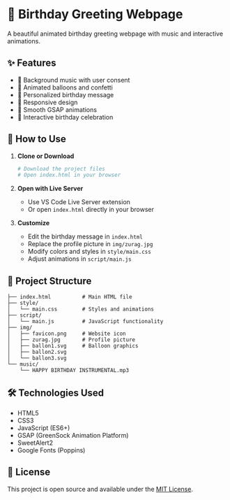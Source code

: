 # 🎉 Birthday Greeting Webpage

A beautiful animated birthday greeting webpage with music and interactive animations.

## ✨ Features

- 🎵 Background music with user consent
- 🎈 Animated balloons and confetti
- 💝 Personalized birthday message
- 📱 Responsive design
- 🎨 Smooth GSAP animations
- 🎂 Interactive birthday celebration

## 🚀 How to Use

1. **Clone or Download**
   ```bash
   # Download the project files
   # Open index.html in your browser
   ```

2. **Open with Live Server**
   - Use VS Code Live Server extension
   - Or open `index.html` directly in your browser

3. **Customize**
   - Edit the birthday message in `index.html`
   - Replace the profile picture in `img/zurag.jpg`
   - Modify colors and styles in `style/main.css`
   - Adjust animations in `script/main.js`

## 📁 Project Structure

```
├── index.html          # Main HTML file
├── style/
│   └── main.css        # Styles and animations
├── script/
│   └── main.js         # JavaScript functionality
├── img/
│   ├── favicon.png     # Website icon
│   ├── zurag.jpg       # Profile picture
│   ├── ballon1.svg     # Balloon graphics
│   ├── ballon2.svg
│   └── ballon3.svg
└── music/
    └── HAPPY BIRTHDAY INSTRUMENTAL.mp3
```

## 🛠️ Technologies Used

- HTML5
- CSS3
- JavaScript (ES6+)
- GSAP (GreenSock Animation Platform)
- SweetAlert2
- Google Fonts (Poppins)

## 📝 License

This project is open source and available under the [MIT License](LICENSE).
